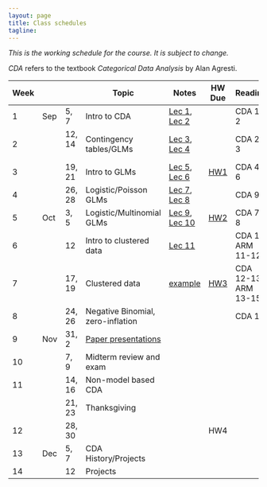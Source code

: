 ```yaml
---
layout: page
title: Class schedules
tagline: 
---
```


*This is the working schedule for the course. It is subject to change.*

_CDA_ refers to the textbook _Categorical Data Analysis_ by Alan Agresti.

Week |       |     | Topic   | Notes | HW Due | Reading
---- | ----- | --- | ------- | ----- |:------:| -------
 1   | Sep | 5, 7   | Intro to CDA | [Lec 1](../assets/slides/lec1-intro-CDA/lecture1-intro-CDA.pdf), [Lec 2](../assets/slides/lec2-contingency-tables/lecture2-contingency-tables.pdf) || CDA 1-2
 2   |     | 12, 14  &nbsp;| Contingency tables/GLMs | [Lec 3](../assets/slides/lec3-contingency-tables-continued/lec3-contingency-tables-continued.pdf), [Lec 4](../assets/slides/lec4/lec4-contingency-tables.pdf) | | CDA 2-3
 3   |     | 19, 21 | Intro to GLMs | [Lec 5](../assets/slides/lec5-glms/lec5-glms.pdf), [Lec 6](../assets/slides/lec6/lec6.pdf) | [HW1](../assets/homework/hw1.pdf) | CDA 4-6
 4   |     | 26, 28 | Logistic/Poisson GLMs | [Lec 7](../assets/slides/lec7/lec7.pdf), [Lec 8](../assets/slides/lec8/Lecture_8.pdf) | | CDA 9
 5   | Oct | 3, 5   | Logistic/Multinomial GLMs | [Lec 9](../assets/slides/lec9/Lecture_9.pdf), [Lec 10](../assets/slides/lec10/lec10.pdf)  |[HW2](../assets/homework/hw2.pdf) | CDA 7-8
 6   |     | 12     | Intro to clustered data | [Lec 11](../assets/slides/lec11/lec11.pdf)  || CDA 12, ARM 11-12
 7   |     | 17, 19 | Clustered data | [example](../assets/code/poisson-glmm-simulation.html) | [HW3](../assets/homework/hw3.pdf) | CDA 12-13, ARM 13-15
 8   |     | 24, 26 | Negative Binomial, zero-inflation | || CDA 14
 9   | Nov | 31, 2  | [Paper presentations](paper-presentations.html) | |  | 
 10  |     | 7, 9   | Midterm review and exam | | | 
 11  |     | 14, 16 | Non-model based CDA |  |  | 
     |     | 21, 23 | Thanksgiving | || 
 12  |     | 28, 30 | | | HW4 | 
 13  | Dec | 5, 7   | CDA History/Projects | || 
 14  |     | 12     | Projects | || 

<!-- remaining topics:

 - correlated data:
    - marginal vs. RE models?
    - GEE for repeated observations
    - GLMMs
    - multilevel models
    - inference about variance components
 - beta-binomial vs. Logistic mixed effects model, link to overdispersion
 - negative binomial (14.5), link to overdispersion
 - zero-inflated models
 - ML classification algorithms? (ISL or chapter 15)

-->


<!--[Lec 1](../assets/slides/lec1-intro-CDA/lec1-intro-CDA.pdf)-->
